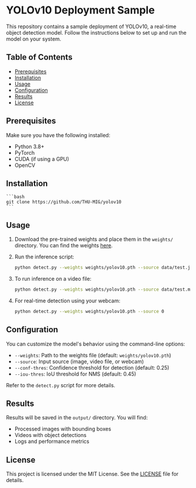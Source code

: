 # YOLOv10 Deployment Sample

This repository contains a sample deployment of YOLOv10, a real-time object detection model. Follow the instructions below to set up and run the model on your system.

## Table of Contents
- [Prerequisites](#prerequisites)
- [Installation](#installation)
- [Usage](#usage)
- [Configuration](#configuration)
- [Results](#results)
- [License](#license)

## Prerequisites
Make sure you have the following installed:
- Python 3.8+
- PyTorch
- CUDA (if using a GPU)
- OpenCV
  
## Installation

    ```bash
    git clone https://github.com/THU-MIG/yolov10
    ```

## Usage

1. Download the pre-trained weights and place them in the `weights/` directory. You can find the weights [here](https://example.com/yolov10-weights).

2. Run the inference script:
    ```bash
    python detect.py --weights weights/yolov10.pth --source data/test.jpg
    ```

3. To run inference on a video file:
    ```bash
    python detect.py --weights weights/yolov10.pth --source data/test.mp4
    ```

4. For real-time detection using your webcam:
    ```bash
    python detect.py --weights weights/yolov10.pth --source 0
    ```

## Configuration

You can customize the model's behavior using the command-line options:

- `--weights`: Path to the weights file (default: `weights/yolov10.pth`)
- `--source`: Input source (image, video file, or webcam)
- `--conf-thres`: Confidence threshold for detection (default: 0.25)
- `--iou-thres`: IoU threshold for NMS (default: 0.45)

Refer to the `detect.py` script for more details.

## Results

Results will be saved in the `output/` directory. You will find:
- Processed images with bounding boxes
- Videos with object detections
- Logs and performance metrics

## License

This project is licensed under the MIT License. See the [LICENSE](LICENSE) file for details.

